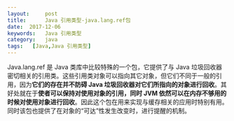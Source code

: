 ```yaml
---
layout:     post
title:      Java 引用类型-java.lang.ref包
date:  2017-12-06
keywords:   Java 引用类型
category:   java
tags:   [Java,Java 引用类型]
---
```

Java.lang.ref 是 Java 类库中比较特殊的一个包，它提供了与 Java 垃圾回收器密切相关的引用类。这些引用类对象可以指向其它对象，但它们不同于一般的引用，因为**它们的存在并不防碍 Java 垃圾回收器对它们所指向的对象进行回收**。其好处就在于**使者可以保持对使用对象的引用，同时 JVM 依然可以在内存不够用的时候对使用对象进行回收**。因此这个包在用来实现与缓存相关的应用时特别有用。同时该包也提供了在对象的“可达”性发生改变时，进行提醒的机制。  
